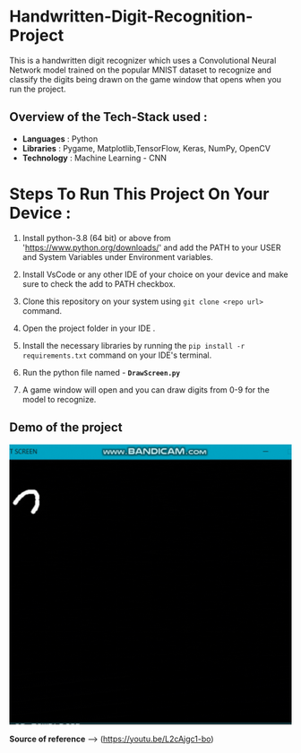 # Handwritten-Digit-Recognition-Project

This is a handwritten digit recognizer which uses a Convolutional Neural Network model trained on the popular MNIST dataset to recognize and classify the digits being drawn on the game window that opens when you run the project.

## Overview of the Tech-Stack used :

- **Languages**  : Python
- **Libraries** : Pygame, Matplotlib,TensorFlow, Keras, NumPy, OpenCV
- **Technology** : Machine Learning  - CNN

# Steps To Run This Project On Your Device : #

1. Install python-3.8 (64 bit) or above from 'https://www.python.org/downloads/' and add the PATH to your USER and System Variables under Environment variables. 

2. Install VsCode or any other IDE of your choice on your device and make sure to check the add to PATH checkbox.

3. Clone this repository on your system using `git clone <repo url>` command. 

4. Open the project folder in your IDE .

5.  Install the necessary libraries by running the `pip install -r requirements.txt` command on your IDE's terminal.
            
7. Run the python file named - **`DrawScreen.py`**

8. A game window will open and you can draw digits from 0-9 for the model to recognize.

## Demo of the project

<img src="https://github.com/prakartigoel24/Handwritten-Digit-Recognition-Project/blob/main/DigitRecognizeGIF.gif" width="600" height="500"/>


**Source of reference** --> (https://youtu.be/L2cAjgc1-bo)
